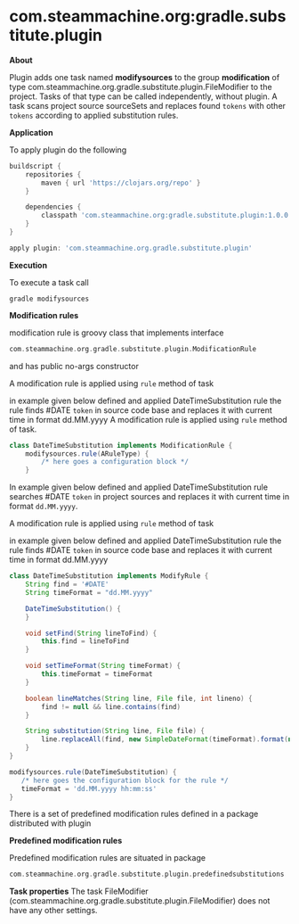 # com.steammachine.org:gradle.substitute.plugin


**About**

Plugin adds one task named **modifysources** to the group **modification** of type com.steammachine.org.gradle.substitute.plugin.FileModifier to the project.
Tasks of that type can be called independently, without plugin. A task scans project source sourceSets and replaces found `tokens` 
with other `tokens` according to applied substitution rules.


**Application**

To apply plugin do the following

```groovy
buildscript {
    repositories {
        maven { url 'https://clojars.org/repo' }
    }

    dependencies {
        classpath 'com.steammachine.org:gradle.substitute.plugin:1.0.0'
    }
}

apply plugin: 'com.steammachine.org.gradle.substitute.plugin'
```

**Execution**

To execute a task call

```text
gradle modifysources
```

**Modification rules**

modification rule is groovy class that implements interface

```groovy 
com.steammachine.org.gradle.substitute.plugin.ModificationRule 
```
and has public no-args constructor

A modification rule is applied using `rule` method of task  

in example given below defined and applied DateTimeSubstitution rule
the rule finds #DATE `token` in source code base and replaces it with current time in format dd.MM.yyyy
A modification rule is applied using `rule` method of task.  
```groovy 
class DateTimeSubstitution implements ModificationRule {
    modifysources.rule(ARuleType) {
        /* here goes a configuration block */
    }
```

In example given below defined and applied DateTimeSubstitution rule searches #DATE `token` in project sources and replaces it with current time in format `dd.MM.yyyy`. 

A modification rule is applied using `rule` method of task  

in example given below defined and applied DateTimeSubstitution rule
the rule finds #DATE `token` in source code base and replaces it with current time in format dd.MM.yyyy

```groovy 
class DateTimeSubstitution implements ModifyRule {
    String find = '#DATE'
    String timeFormat = "dd.MM.yyyy"

    DateTimeSubstitution() {
    }

    void setFind(String lineToFind) {
        this.find = lineToFind
    }

    void setTimeFormat(String timeFormat) {
        this.timeFormat = timeFormat
    }

    boolean lineMatches(String line, File file, int lineno) {
        find != null && line.contains(find)
    }

    String substitution(String line, File file) {
        line.replaceAll(find, new SimpleDateFormat(timeFormat).format(new Date()))
    }
}

modifysources.rule(DateTimeSubstitution) {
   /* here goes the configuration block for the rule */
   timeFormat = 'dd.MM.yyyy hh:mm:ss'
}
```


There is a set of predefined modification rules defined in a package distributed with plugin 


**Predefined modification rules**


Predefined modification rules are situated in package 
```groovy 
com.steammachine.org.gradle.substitute.plugin.predefinedsubstitutions
```

**Task properties**
The task FileModifier (com.steammachine.org.gradle.substitute.plugin.FileModifier) does not have any other settings.



